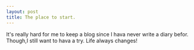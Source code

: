 ```yaml
---
layout: post
title: The place to start.
---
```

  It's really hard for me to keep a blog since I hava never write a diary befor.
  Though,I still want to hava a try.
  Life always changes!
